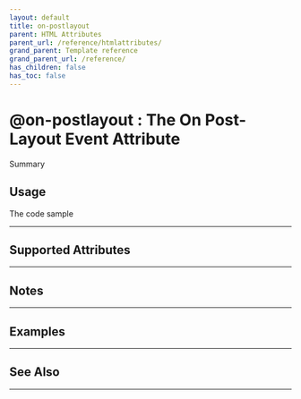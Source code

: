 ```yaml
---
layout: default
title: on-postlayout
parent: HTML Attributes
parent_url: /reference/htmlattributes/
grand_parent: Template reference
grand_parent_url: /reference/
has_children: false
has_toc: false
---
```


# @on-postlayout : The On Post-Layout Event Attribute

Summary

## Usage

 The code sample

---

## Supported Attributes


---

## Notes


---

## Examples


---


## See Also


---

